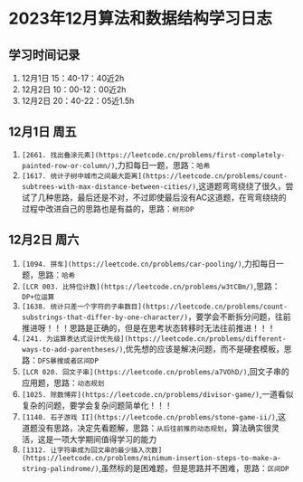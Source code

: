 # 2023年12月算法和数据结构学习日志

## 学习时间记录

1. 12月1日 15：40-17：40近2h
1. 12月2日 10：00-12：00近2h
1. 12月2日 20：40-22：05近1.5h

## 12月1日 周五

1. `[2661. 找出叠涂元素](https://leetcode.cn/problems/first-completely-painted-row-or-column/)`,力扣每日一题，思路：`哈希`
2. `[1617. 统计子树中城市之间最大距离](https://leetcode.cn/problems/count-subtrees-with-max-distance-between-cities/)`,这道题弯弯绕绕了很久，尝试了几种思路，最后还是不对，不过即使最后没有AC这道题，在弯弯绕绕的过程中改进自己的思路也是有益的，思路：`树形DP`

## 12月2日 周六

1. `[1094. 拼车](https://leetcode.cn/problems/car-pooling/)`,力扣每日一题，思路：`哈希`
2. `[LCR 003. 比特位计数](https://leetcode.cn/problems/w3tCBm/)`,思路：`DP+位运算`
3. `[1638. 统计只差一个字符的子串数目](https://leetcode.cn/problems/count-substrings-that-differ-by-one-character/)`，要学会不断拆分问题，往前推进呀！！！思路是正确的，但是在思考状态转移时无法往前推进！！！
4. `[241. 为运算表达式设计优先级](https://leetcode.cn/problems/different-ways-to-add-parentheses/)`,优先想的应该是解决问题，而不是硬套模板，思路：`DFS暴搜或者区间DP`
4. `[LCR 020. 回文子串](https://leetcode.cn/problems/a7VOhD/)`,回文子串的应用题，思路：`动态规划`
4. `[1025. 除数博弈](https://leetcode.cn/problems/divisor-game/)`,一道看似复杂的问题，要学会复杂问题简单化！！！
4. `[1140. 石子游戏 II](https://leetcode.cn/problems/stone-game-ii/)`,这道题没有思路，决定先看题解，思路：`从后往前推的动态规划`，算法确实很灵活，这是一项大学期间值得学习的能力
4. `[1312. 让字符串成为回文串的最少插入次数](https://leetcode.cn/problems/minimum-insertion-steps-to-make-a-string-palindrome/)`,虽然标的是困难题，但是思路并不困难，思路：`区间DP`

